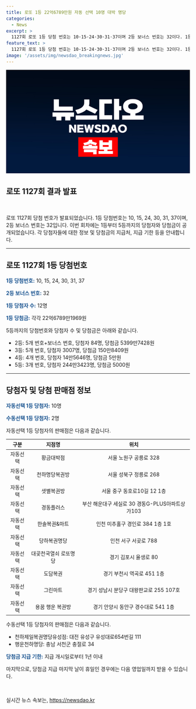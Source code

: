 ```yaml
---
title: 로또 1등 22억6789만원 자동 선택 10명 대박 명당
categories:
  - News
excerpt: >
  1127회 로또 1등 당첨 번호는 10·15·24·30·31·37이며 2등 보너스 번호는 32이다. 1등 당첨자 12명 중 10명은 자동선택, 2명은 수동선택이며, 당첨금은 22억6789만1969원이다. 2등 84명, 3등 3007명, 4등 14만5646명, 5등 244만3423명이 있다. 당첨금은 1년 이내에 수령 가능하며, 관련 판매점은 명시되어 있다. 
feature_text: >
  1127회 로또 1등 당첨 번호는 10·15·24·30·31·37이며 2등 보너스 번호는 32이다. 1등 당첨자 12명 중 10명은 자동선택, 2명은 수동선택이며, 당첨금은 22억6789만1969원이다. 2등 84명, 3등 3007명, 4등 14만5646명, 5등 244만3423명이 있다. 당첨금은 1년 이내에 수령 가능하며, 관련 판매점은 명시되어 있다. 
image: '/assets/img/newsdao_breakingnews.jpg'
---
```


<p><img src="/assets/img/newsdao_breakingnews.jpg" alt="implanttips 속보" /></p>

<h2 data-ke-size="size26">로또 1127회 결과 발표</h2>

<p data-ke-size="size16">&nbsp;</p>

<p data-ke-size="size16">로또 1127회 당첨 번호가 발표되었습니다. 1등 당첨번호는 10, 15, 24, 30, 31, 37이며, 2등 보너스 번호는 32입니다. 이번 회차에는 1등부터 5등까지의 당첨자와 당첨금이 공개되었습니다. 각 당첨자들에 대한 정보 및 당첨금의 지급처, 지급 기한 등을 안내합니다.</p>

<hr>

<h2 data-ke-size="size24">로또 1127회 1등 당첨번호</h2>

<p><b><span style="color: #1a5490;">1등 당첨번호:</span></b> 10, 15, 24, 30, 31, 37</p>

<p><b><span style="color: #1a5490;">2등 보너스 번호:</span></b> 32</p>

<p><b><span style="color: #1a5490;">1등 당첨자 수:</span></b> 12명</p>

<p><b><span style="color: #1a5490;">1등 당첨금:</span></b> 각각 22억6789만1969원</p>

<p>5등까지의 당첨번호와 당첨자 수 및 당첨금은 아래와 같습니다.</p>

<ul>
<li>2등: 5개 번호+보너스 번호, 당첨자 84명, 당첨금 5399만7428원</li>
<li>3등: 5개 번호, 당첨자 3007명, 당첨금 150만8409원</li>
<li>4등: 4개 번호, 당첨자 14만5646명, 당첨금 5만원</li>
<li>5등: 3개 번호, 당첨자 244만3423명, 당첨금 5000원</li>
</ul>

<hr>

<h2 data-ke-size="size24">당첨자 및 당첨 판매점 정보</h2>

<p><b><span style="color: #1a5490;">자동선택 1등 당첨자:</span></b> 10명</p>

<p><b><span style="color: #1a5490;">수동선택 1등 당첨자:</span></b> 2명</p>

<p>자동선택 1등 당첨자의 판매점은 다음과 같습니다.</p>

<table>
<thead>
<tr>
<th style="text-align: center;">구분</th>
<th style="text-align: center;">지점명</th>
<th style="text-align: center;">위치</th>
</tr>
</thead>
<tbody>
<tr>
<td style="text-align: center;">자동선택</td>
<td style="text-align: center;">황금대박점</td>
<td style="text-align: center;">서울 노원구 공릉로 328</td>
</tr>
<tr>
<td style="text-align: center;">자동선택</td>
<td style="text-align: center;">천하명당복권방</td>
<td style="text-align: center;">서울 성북구 정릉로 268</td>
</tr>
<tr>
<td style="text-align: center;">자동선택</td>
<td style="text-align: center;">샛별복권방</td>
<td style="text-align: center;">서울 중구 동호로10길 12 1층</td>
</tr>
<tr>
<td style="text-align: center;">자동선택</td>
<td style="text-align: center;">경동플러스</td>
<td style="text-align: center;">부산 해운대구 세실로 30 경동G-PLUS아파트상가103</td>
</tr>
<tr>
<td style="text-align: center;">자동선택</td>
<td style="text-align: center;">한솔복권&마트</td>
<td style="text-align: center;">인천 미추홀구 경인로 384 1층 1호</td>
</tr>
<tr>
<td style="text-align: center;">자동선택</td>
<td style="text-align: center;">당하복권명당</td>
<td style="text-align: center;">인천 서구 서곶로 788</td>
</tr>
<tr>
<td style="text-align: center;">자동선택</td>
<td style="text-align: center;">대곶천국열쇠 로또명당</td>
<td style="text-align: center;">경기 김포시 율생로 80</td>
</tr>
<tr>
<td style="text-align: center;">자동선택</td>
<td style="text-align: center;">도담복권</td>
<td style="text-align: center;">경기 부천시 역곡로 451 1층</td>
</tr>
<tr>
<td style="text-align: center;">자동선택</td>
<td style="text-align: center;">그린마트</td>
<td style="text-align: center;">경기 성남시 분당구 대왕판교로 255 107호</td>
</tr>
<tr>
<td style="text-align: center;">자동선택</td>
<td style="text-align: center;">용꿈 행운 복권방</td>
<td style="text-align: center;">경기 안양시 동안구 경수대로 541 1층</td>
</tr>
</tbody>
</table>

<p>수동선택 1등 당첨자의 판매점은 다음과 같습니다.</p>

<ul>
<li>천하제일복권명당유성점: 대전 유성구 유성대로654번길 111</li>
<li>행운천하명당: 충남 서천군 충절로 34</li>
</ul>

<p><b><span style="color: #1a5490;">당첨금 지급 기한:</span></b> 지급 개시일로부터 1년 이내</p>

<p>마지막으로, 당첨금 지급 마지막 날이 휴일인 경우에는 다음 영업일까지 받을 수 있습니다.</p>

<p data-ke-size="size16">&nbsp;</p>
실시간 뉴스 속보는, <a href="https://newsdao.kr" rel="dofollow">https://newsdao.kr</a>


